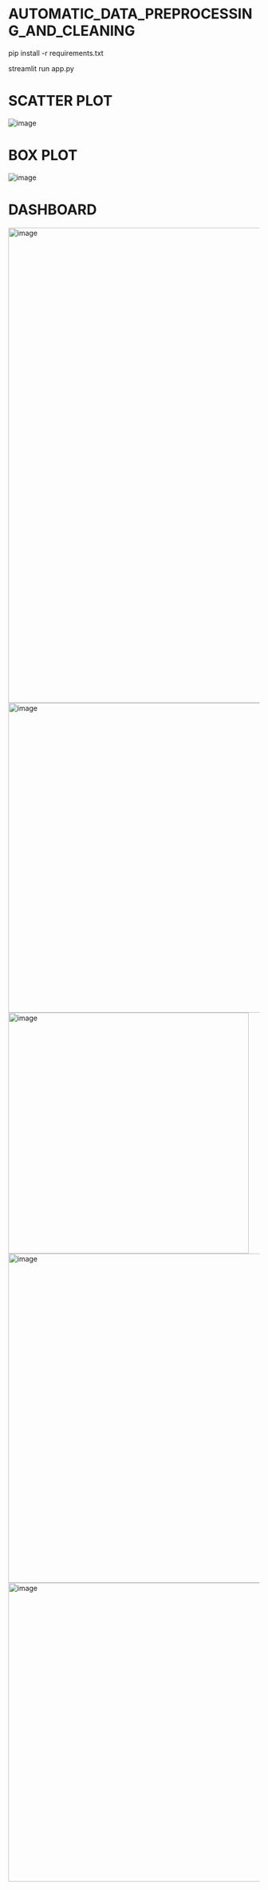 # AUTOMATIC_DATA_PREPROCESSING_AND_CLEANING

pip install -r requirements.txt

streamlit run app.py

# SCATTER PLOT 
![image](https://github.com/user-attachments/assets/930caef0-52f7-417d-aff0-6e798e8f1421)

# BOX PLOT
![image](https://github.com/user-attachments/assets/d3efd5c1-837a-4c6e-9c42-e551c9e9153e)

# DASHBOARD
<img width="951" alt="image" src="https://github.com/user-attachments/assets/c9231aa8-9c18-477e-b5e9-2676c8a49fe2" />

<img width="620" alt="image" src="https://github.com/user-attachments/assets/60fa9697-e6ee-44c0-affd-3c7d0d2e2d86" />

<img width="482" alt="image" src="https://github.com/user-attachments/assets/d34c8d5f-4f62-42f2-a8f0-13bde4305796" />

<img width="659" alt="image" src="https://github.com/user-attachments/assets/c5272eae-c2f3-475e-8ba6-343890788a0a" />

<img width="598" alt="image" src="https://github.com/user-attachments/assets/1f9c51db-dc58-48e8-8b4f-8d0227aead1a" />

